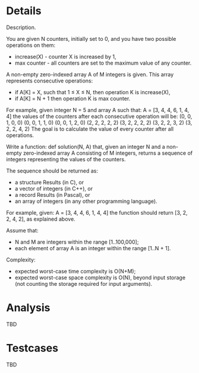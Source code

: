 # Details

Description.

You are given N counters, initially set to 0, and you have two possible operations on them:
 * increase(X) - counter X is increased by 1,
 * max counter - all counters are set to the maximum value of any counter.

A non-empty zero-indexed array A of M integers is given. This array represents consecutive operations:
 * if A[K] = X, such that 1 ≤ X ≤ N, then operation K is increase(X),
 * if A[K] = N + 1 then operation K is max counter.

For example, given integer N = 5 and array A such that:
    A = [3, 4, 4, 6, 1, 4, 4]
the values of the counters after each consecutive operation will be:
    (0, 0, 1, 0, 0)
    (0, 0, 1, 1, 0)
    (0, 0, 1, 2, 0)
    (2, 2, 2, 2, 2)
    (3, 2, 2, 2, 2)
    (3, 2, 2, 3, 2)
    (3, 2, 2, 4, 2)
The goal is to calculate the value of every counter after all operations.

Write a function:
  def solution(N, A)
that, given an integer N and a non-empty zero-indexed array A consisting of M integers, returns a sequence of integers representing the values of the counters.

The sequence should be returned as:
 * a structure Results (in C), or
 * a vector of integers (in C++), or
 * a record Results (in Pascal), or
 * an array of integers (in any other programming language).

For example, given:
    A = [3, 4, 4, 6, 1, 4, 4]
the function should return [3, 2, 2, 4, 2], as explained above.

Assume that:
 * N and M are integers within the range [1..100,000];
 * each element of array A is an integer within the range [1..N + 1].

Complexity:
 * expected worst-case time complexity is O(N+M);
 * expected worst-case space complexity is O(N), beyond input storage (not counting the storage required for input arguments).

# Analysis

TBD

# Testcases

TBD
